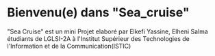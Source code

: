 # Bienvenu(e) dans "Sea_cruise"
 "Sea Cruise" est un mini Projet elaboré par Elkefi Yassine, Elheni Salma étudiants de LGLSI-2A à l'Institut Supérieur des Technologies de l'Information et de la Communication(ISTIC)

